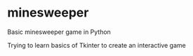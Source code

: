 # minesweeper
Basic minesweeper game in Python

Trying to learn basics of Tkinter to create an interactive game

